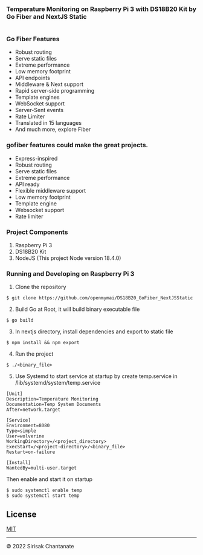 ### Temperature Monitoring on Raspberry Pi 3 with DS18B20 Kit by Go Fiber and NextJS Static
#
### Go Fiber Features
- Robust routing
- Serve static files
- Extreme performance
- Low memory footprint
- API endpoints
- Middleware & Next support
- Rapid server-side programming
- Template engines
- WebSocket support
- Server-Sent events
- Rate Limiter
- Translated in 15 languages
- And much more, explore Fiber

### gofiber features could make the great projects.
- Express-inspired
- Robust routing
- Serve static files
- Extreme performance
- API ready
- Flexible middleware support
- Low memory footprint
- Template engine
- Websocket support
- Rate limiter

### Project Components
1. Raspberry Pi 3
2. DS18B20 Kit
3. NodeJS (This project Node version 18.4.0)

### Running and Developing on Raspberry Pi 3
1. Clone the repository
```
$ git clone https://github.com/openmymai/DS18B20_GoFiber_NextJSStatic
```
2. Build Go at Root, it will build binary executable file
```
$ go build
```
3. In nextjs directory, install dependencies and export to static file
```
$ npm install && npm export
```
4. Run the project
```
$ ./<binary_file>
```
5. Use Systemd to start service at startup by create temp.service in /lib/systemd/system/temp.service
```
[Unit]
Description=Temperature Monitoring
Documentation=Temp System Documents
After=network.target

[Service]
Environment=8080
Type=simple
User=wolverine
WorkingDirectory=/<project_directory>
ExecStart=/<project-directory>/<binary_file>
Restart=on-failure

[Install]
WantedBy=multi-user.target
```
Then enable and start it on startup
```
$ sudo systemctl enable temp
$ sudo systemctl start temp
```

## License

[MIT](/LICENSE)

---

© 2022 Sirisak Chantanate
